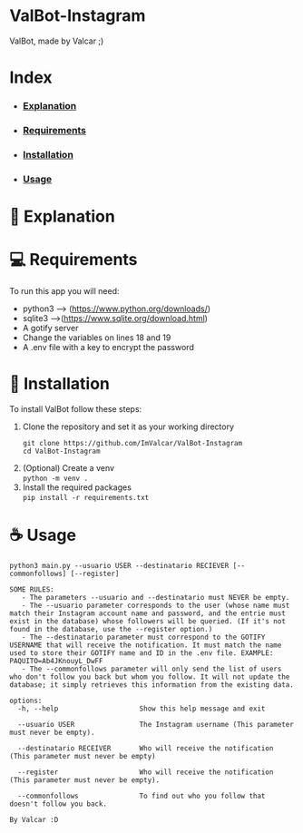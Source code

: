 # ValBot-Instagram
ValBot, made by Valcar ;)

# Index
* ### [Explanation](#-explanation)
* ### [Requirements](#-requirements)
* ### [Installation](#-installation)
* ### [Usage](#-usage)

# 📖 Explanation


# 💻 Requirements
To run this app you will need:
  - python3 --> (https://www.python.org/downloads/)
  - sqlite3 -->(https://www.sqlite.org/download.html)
  - A gotify server
  - Change the variables on lines 18 and 19
  - A .env file with a key to encrypt the password

# 🚀 Installation
To install ValBot follow these steps:
1. Clone the repository and set it as your working directory   
   ```
   git clone https://github.com/ImValcar/ValBot-Instagram
   cd ValBot-Instagram
   ```
2. (Optional) Create a venv  
   ```python -m venv .```
3. Install the required packages  
   ```pip install -r requirements.txt```

# ☕ Usage
```
python3 main.py --usuario USER --destinatario RECIEVER [--commonfollows] [--register]

SOME RULES:
   - The parameters --usuario and --destinatario must NEVER be empty.
   - The --usuario parameter corresponds to the user (whose name must match their Instagram account name and password, and the entrie must exist in the database) whose followers will be queried. (If it's not found in the database, use the --register option.)
   - The --destinatario parameter must correspond to the GOTIFY USERNAME that will receive the notification. It must match the name used to store their GOTIFY name and ID in the .env file. EXAMPLE: PAQUITO=Ab4JKnouyL_DwFF
   - The --commonfollows parameter will only send the list of users who don't follow you back but whom you follow. It will not update the database; it simply retrieves this information from the existing data.

options:
  -h, --help                    Show this help message and exit

  --usuario USER                The Instagram username (This parameter must never be empty).

  --destinatario RECEIVER       Who will receive the notification (This parameter must never be empty)

  --register                    Who will receive the notification (This parameter must never be empty).

  --commonfollows               To find out who you follow that doesn't follow you back.

By Valcar :D
```
